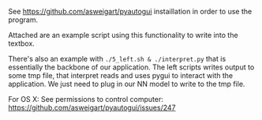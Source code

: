 See https://github.com/asweigart/pyautogui
instaillation in order to use the program.

Attached are an example script using this functionality to write into the 
textbox.

There's also an example with `./5_left.sh & ./interpret.py` that is 
essentially the backbone of our application. The left scripts writes
output to some tmp file, that interpret reads and uses pygui to interact
with the application. We just need to plug in our NN model to write to
the tmp file.

For OS X:
See permissions to control computer:
https://github.com/asweigart/pyautogui/issues/247
